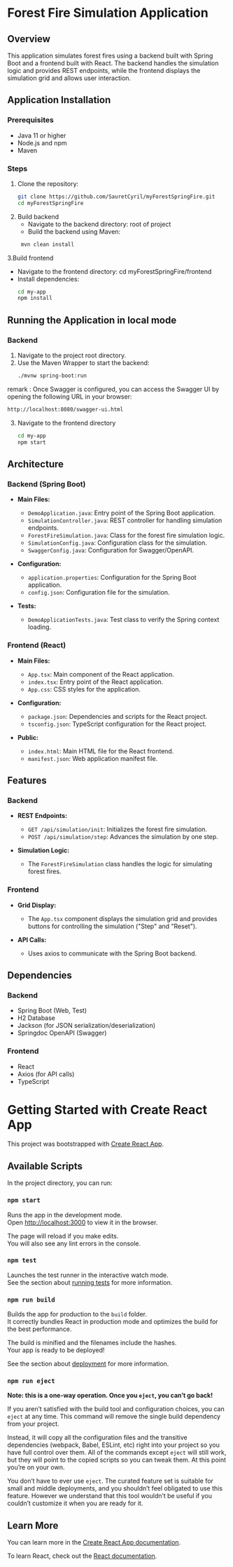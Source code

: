 # Forest Fire Simulation Application

## Overview

This application simulates forest fires using a backend built with Spring Boot and a frontend built with React. The backend handles the simulation logic and provides REST endpoints, while the frontend displays the simulation grid and allows user interaction.

## Application Installation

### Prerequisites

- Java 11 or higher
- Node.js and npm
- Maven

### Steps

1. Clone the repository:
   ```sh
   git clone https://github.com/SauretCyril/myForestSpringFire.git
   cd myForestSpringFire
   ```
2. Build backend
   - Navigate to the backend directory: root of project
   - Build the backend using Maven:
    ```sh
     mvn clean install
    ```
3.Build frontend
   - Navigate to the frontend directory: cd myForestSpringFire/frontend
   - Install dependencies:
     ```sh
     cd my-app
     npm install
     ```
## Running the Application in local mode

### Backend

1. Navigate to the project root directory.
2. Use the Maven Wrapper to start the backend:
   ```sh
   ./mvnw spring-boot:run
   ```
remark  : Once Swagger is configured, you can access the Swagger UI by opening the following URL in your browser:
   ```sh
   http://localhost:8080/swagger-ui.html
   ```

3. Navigate to the frontend directory
    ```sh
    cd my-app
    npm start
    ```

## Architecture

### Backend (Spring Boot)

- **Main Files:**
  - `DemoApplication.java`: Entry point of the Spring Boot application.
  - `SimulationController.java`: REST controller for handling simulation endpoints.
  - `ForestFireSimulation.java`: Class for the forest fire simulation logic.
  - `SimulationConfig.java`: Configuration class for the simulation.
  - `SwaggerConfig.java`: Configuration for Swagger/OpenAPI.

- **Configuration:**
  - `application.properties`: Configuration for the Spring Boot application.
  - `config.json`: Configuration file for the simulation.

- **Tests:**
  - `DemoApplicationTests.java`: Test class to verify the Spring context loading.

### Frontend (React)

- **Main Files:**
  - `App.tsx`: Main component of the React application.
  - `index.tsx`: Entry point of the React application.
  - `App.css`: CSS styles for the application.

- **Configuration:**
  - `package.json`: Dependencies and scripts for the React project.
  - `tsconfig.json`: TypeScript configuration for the React project.

- **Public:**
  - `index.html`: Main HTML file for the React frontend.
  - `manifest.json`: Web application manifest file.

## Features

### Backend

- **REST Endpoints:**
  - `GET /api/simulation/init`: Initializes the forest fire simulation.
  - `POST /api/simulation/step`: Advances the simulation by one step.

- **Simulation Logic:**
  - The `ForestFireSimulation` class handles the logic for simulating forest fires.

### Frontend

- **Grid Display:**
  - The `App.tsx` component displays the simulation grid and provides buttons for controlling the simulation ("Step" and "Reset").

- **API Calls:**
  - Uses axios to communicate with the Spring Boot backend.

## Dependencies

### Backend

- Spring Boot (Web, Test)
- H2 Database
- Jackson (for JSON serialization/deserialization)
- Springdoc OpenAPI (Swagger)

### Frontend

- React
- Axios (for API calls)
- TypeScript


# Getting Started with Create React App

This project was bootstrapped with [Create React App](https://github.com/facebook/create-react-app).

## Available Scripts

In the project directory, you can run:

### `npm start`

Runs the app in the development mode.\
Open [http://localhost:3000](http://localhost:3000) to view it in the browser.

The page will reload if you make edits.\
You will also see any lint errors in the console.

### `npm test`

Launches the test runner in the interactive watch mode.\
See the section about [running tests](https://facebook.github.io/create-react-app/docs/running-tests) for more information.

### `npm run build`

Builds the app for production to the `build` folder.\
It correctly bundles React in production mode and optimizes the build for the best performance.

The build is minified and the filenames include the hashes.\
Your app is ready to be deployed!

See the section about [deployment](https://facebook.github.io/create-react-app/docs/deployment) for more information.

### `npm run eject`

**Note: this is a one-way operation. Once you `eject`, you can’t go back!**

If you aren’t satisfied with the build tool and configuration choices, you can `eject` at any time. This command will remove the single build dependency from your project.

Instead, it will copy all the configuration files and the transitive dependencies (webpack, Babel, ESLint, etc) right into your project so you have full control over them. All of the commands except `eject` will still work, but they will point to the copied scripts so you can tweak them. At this point you’re on your own.

You don’t have to ever use `eject`. The curated feature set is suitable for small and middle deployments, and you shouldn’t feel obligated to use this feature. However we understand that this tool wouldn’t be useful if you couldn’t customize it when you are ready for it.

## Learn More

You can learn more in the [Create React App documentation](https://facebook.github.io/create-react-app/docs/getting-started).

To learn React, check out the [React documentation](https://reactjs.org/).
